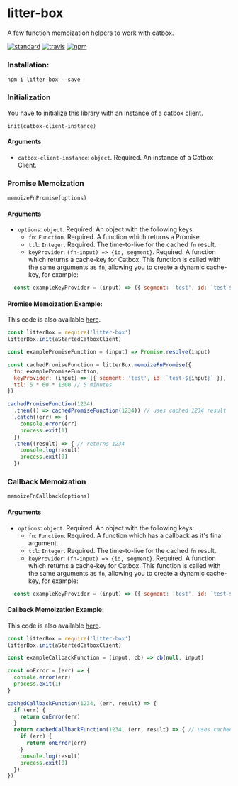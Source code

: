 # litter-box

A few function memoization helpers to work with [catbox](https://github.com/hapijs/catbox).

[![standard][standard-image]][standard-url]
[![travis][travis-image]][travis-url]
[![npm][npm-image]][npm-url]

[travis-image]: https://travis-ci.org/maxnachlinger/litter-box.svg?branch=master
[travis-url]: https://travis-ci.org/maxnachlinger/litter-box
[npm-image]: https://img.shields.io/npm/v/litter-box.svg?style=flat
[npm-url]: https://npmjs.org/package/litter-box
[standard-image]: https://img.shields.io/badge/code%20style-standard-brightgreen.svg
[standard-url]: http://standardjs.com/

### Installation:
```
npm i litter-box --save
```

### Initialization
You have to initialize this library with an instance of a catbox client.

``init(catbox-client-instance)``

#### Arguments
* ``catbox-client-instance``: ``object``. Required. An instance of a Catbox Client. 

### Promise Memoization
``memoizeFnPromise(options)``

#### Arguments
* ``options``: ``object``. Required. An object with the following keys:
  * ``fn``: ``Function``. Required. A function which returns a Promise.
  * ``ttl``: ``Integer``. Required. The time-to-live for the cached ``fn`` result.
  * ``keyProvider``: ``(fn-input) => {id, segment}``. Required. A function which returns a cache-key for Catbox. This 
  function is called with the same arguments as ``fn``, allowing you to create a dynamic cache-key, for example: 
```javascript
  const exampleKeyProvider = (input) => ({ segment: 'test', id: `test-${input}` })
```

#### Promise Memoization Example:
This code is also available [here](./example/promise-example.js).
```javascript
const litterBox = require('litter-box')
litterBox.init(aStartedCatboxClient)

const examplePromiseFunction = (input) => Promise.resolve(input)

const cachedPromiseFunction = litterBox.memoizeFnPromise({
  fn: examplePromiseFunction,
  keyProvider: (input) => ({ segment: 'test', id: `test-${input}` }),
  ttl: 5 * 60 * 1000 // 5 minutes
})

cachedPromiseFunction(1234)
  .then(() => cachedPromiseFunction(1234)) // uses cached 1234 result
  .catch((err) => {
    console.error(err)
    process.exit(1)
  })
  .then((result) => { // returns 1234
    console.log(result)
    process.exit(0)
  })
```
### Callback Memoization
``memoizeFnCallback(options)``

#### Arguments
* ``options``: ``object``. Required. An object with the following keys:
  * ``fn``: ``Function``. Required. A function which has a callback as it's final argument.
  * ``ttl``: ``Integer``. Required. The time-to-live for the cached ``fn`` result.
  * ``keyProvider``: ``(fn-input) => {id, segment}``. Required. A function which returns a cache-key for Catbox. This 
  function is called with the same arguments as ``fn``, allowing you to create a dynamic cache-key, for example: 
```javascript
  const exampleKeyProvider = (input) => ({ segment: 'test', id: `test-${input}` })
```

#### Callback Memoization Example:
This code is also available [here](./example/callback-example.js).
```javascript
const litterBox = require('litter-box')
litterBox.init(aStartedCatboxClient)

const exampleCallbackFunction = (input, cb) => cb(null, input)

const onError = (err) => {
  console.error(err)
  process.exit(1)
}

cachedCallbackFunction(1234, (err, result) => {
  if (err) {
    return onError(err)
  }
  return cachedCallbackFunction(1234, (err, result) => { // uses cached 1234 result
    if (err) {
      return onError(err)
    }
    console.log(result)
    process.exit(0)
  })
})
```
